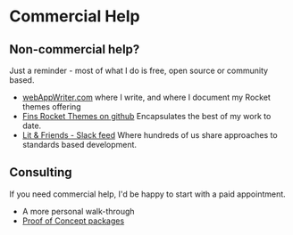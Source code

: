 # Commercial Help

## Non-commercial help?

Just a reminder - most of what I do is free, open source or community based.

- [webAppWriter.com](https://webappwriter.com) where I write, and where I document my Rocket themes offering
- [ Fins Rocket Themes on github](https://github.com/petecarapetyan/fins-rocket-themes) Encapsulates the best of my work to date.
- [Lit & Friends - Slack feed](https://lit.dev/slack-invite) Where hundreds of us share approaches to standards based development.

## Consulting

If you need commercial help, I'd be happy to start with a paid appointment.

- A more personal walk-through
- [Proof of Concept packages](/packages/)

<!-- Calendly inline widget begin -->
<div class="calendly-inline-widget" data-url="https://calendly.com/datafundamentals?hide_landing_page_details=1" style="min-width:320px;height:630px;"></div>
<script type="text/javascript" src="https://assets.calendly.com/assets/external/widget.js" async></script>
<!-- Calendly inline widget end -->